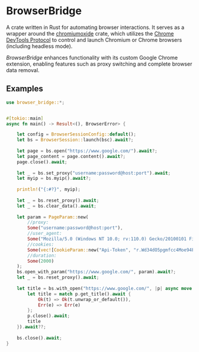 # BrowserBridge

A crate written in Rust for automating browser interactions. It serves as a wrapper around the [chromiumoxide](https://github.com/mattsse/chromiumoxide) crate, which utilizes the [Chrome DevTools Protocol](https://chromedevtools.github.io/devtools-protocol/) to control and launch Chromium or Chrome browsers (including headless mode).

*BrowserBridge* enhances functionality with its custom Google Chrome extension, enabling features such as proxy switching and complete browser data removal.

## Examples
```rust
use browser_bridge::*;


#[tokio::main]
async fn main() -> Result<(), BrowserError> {

    let config = BrowserSessionConfig::default();
    let bs = BrowserSession::launch(bsc).await?;
    
    let page = bs.open("https://www.google.com/").await?;
    let page_content = page.content().await?;
    page.close().await;
    
    let _ = bs.set_proxy("username:password@host:port").await;
    let myip = bs.myip().await?;
    
    println!("{:#?}", myip);
    
    let _ = bs.reset_proxy().await;
    let _ = bs.clear_data().await;
    
    let param = PageParam::new(
        //proxy: 
        Some("username:password@host:port"),
        //user_agent: 
        Some("Mozilla/5.0 (Windows NT 10.0; rv:110.0) Gecko/20100101 Firefox/110.0"),
        //cookies: 
        Some(vec![CookieParam::new("Api-Token", "r.Wd34dO5pgmfcc4Moe94Fvdf431")]),
        //duration: 
        Some(2000)
    );
    bs.open_with_param("https://www.google.com/", param).await?;
    let _ = bs.reset_proxy().await;
    
    let title = bs.with_open("https://www.google.com/", |p| async move {
        let title = match p.get_title().await {
            Ok(t) => Ok(t.unwrap_or_default()),
            Err(e) => Err(e)
        };
        p.close().await;
        title
    }).await??;
    
    bs.close().await;
}
```
